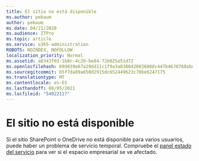 ```yaml
---
title: El sitio no está disponible
ms.author: pebaum
author: pebaum
ms.date: 04/21/2020
ms.audience: ITPro
ms.topic: article
ms.service: o365-administration
ROBOTS: NOINDEX, NOFOLLOW
localization_priority: Normal
ms.assetid: a8343f03-1b8c-4c29-be84-72b025e51d72
ms.openlocfilehash: 69d039e67a29dd11c1f9a3a8388420836808c447b4670768abd3dae36d80f8a2
ms.sourcegitcommit: b5f7da89a650d2915dc652449623c78be6247175
ms.translationtype: MT
ms.contentlocale: es-ES
ms.lasthandoff: 08/05/2021
ms.locfileid: "54022117"
---
```

# <a name="site-is-not-available"></a>El sitio no está disponible

Si el sitio SharePoint o OneDrive no está disponible para varios usuarios, puede haber un problema de servicio temporal. Compruebe el [panel estado del servicio](https://admin.microsoft.com/AdminPortal/Home#/servicehealth) para ver si el espacio empresarial se ve afectado. 
  

